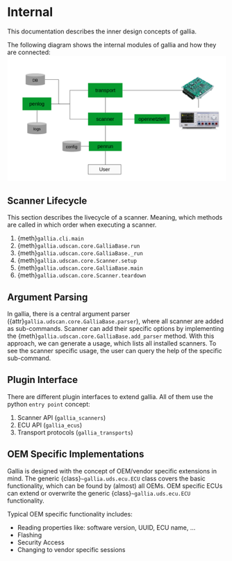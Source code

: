 <!--
SPDX-FileCopyrightText: AISEC Pentesting Team

SPDX-License-Identifier: CC0-1.0
-->

# Internal

This documentation describes the inner design concepts of gallia.

The following diagram shows the internal modules of gallia and how they are connected:
![tooling-architecture.png](tooling-architecture.png)

## Scanner Lifecycle

This section describes the livecycle of a scanner.
Meaning, which methods are called in which order when executing a scanner.

1. {meth}`gallia.cli.main`
2. {meth}`gallia.udscan.core.GalliaBase.run`
3. {meth}`gallia.udscan.core.GalliaBase._run`
4. {meth}`gallia.udscan.core.Scanner.setup`
5. {meth}`gallia.udscan.core.GalliaBase.main`
6. {meth}`gallia.udscan.core.Scanner.teardown`

## Argument Parsing

In gallia, there is a central argument parser ({attr}`gallia.udscan.core.GalliaBase.parser`),
where all scanner are added as sub-commands.
Scanner can add their specific options by implementing the {meth}`gallia.udscan.core.GalliaBase.add_parser` method.
With this approach, we can generate a usage, which lists all installed scanners.
To see the scanner specific usage, the user can query the help of the specific sub-command.

## Plugin Interface

There are different plugin interfaces to extend gallia.
All of them use the python `entry point` concept:

1. Scanner API (`gallia_scanners`)
2. ECU API (`gallia_ecus`)
3. Transport protocols (`gallia_transports`)

## OEM Specific Implementations

Gallia is designed with the concept of OEM/vendor specific extensions in mind.
The generic {class}`~gallia.uds.ecu.ECU` class covers the basic functionality, which can be found by (almost) all OEMs.
OEM specific ECUs can extend or overwrite the generic {class}`~gallia.uds.ecu.ECU` functionality.

Typical OEM specific functionality includes:
* Reading properties like: software version, UUID, ECU name, ...
* Flashing
* Security Access
* Changing to vendor specific sessions